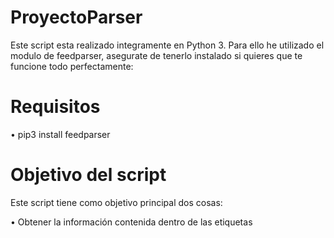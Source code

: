 # ProyectoParser

Este script esta realizado integramente en Python 3. Para ello he utilizado el modulo de feedparser, asegurate de tenerlo instalado si quieres que te funcione todo perfectamente:

# Requisitos

• pip3 install feedparser

# Objetivo del script

Este script tiene como objetivo principal dos cosas:

   • Obtener la información contenida dentro de las etiquetas <title> & Filtrar dicha información, para recopilar únicamente la que nosotros necesitamos
  
   • Además, si lo ejecutamos varias veces, únicamente recopilará la información nueva. Es decir, solo recogerá noticias o información nueva. 

# Como ejecutar el script

• Pasos a realizar: 

     › touch fichero_datos.txt
  
     › python3 proyecto.py
    
     › cat fichero_datos.txt

# Como modificar los enlaces o el nombre del archivo

• Enlaces: linea 26
  › rss = 'https://e00-marca.uecdn.es/rss/futbol/sevilla.xml'

• Nombre Archivo: linea 7 && 39

  › f = open('fichero_datos.txt', 'r')
  
  › with open('fichero_datos.txt', 'a') as f:


Si hay algun error notificarlo por favor, un saludo.

